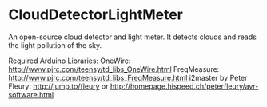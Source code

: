 CloudDetectorLightMeter
=======================

An open-source cloud detector and light meter. It detects clouds and reads the light pollution of the sky.

Required Arduino Libraries:
OneWire: http://www.pjrc.com/teensy/td_libs_OneWire.html
FreqMeasure: http://www.pjrc.com/teensy/td_libs_FreqMeasure.html
i2master by Peter Fleury: http://jump.to/fleury or http://homepage.hispeed.ch/peterfleury/avr-software.html

